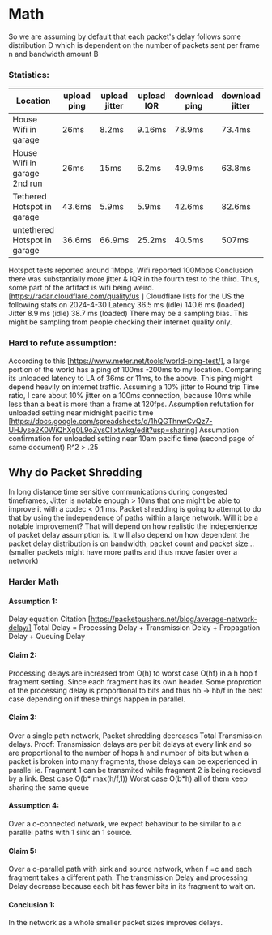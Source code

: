 # Math
So we are assuming by default that each packet's delay follows some distribution D which is dependent
on the number of packets sent per frame n and bandwidth amount B

### Statistics:
|Location | upload ping | upload jitter | upload IQR | download ping | download jitter | download IQR | Notes |
| -- | -- | -- | -- | -- | -- | -- | -- |
| House Wifi in garage | 26ms | 8.2ms | 9.16ms | 78.9ms | 73.4ms | 52.3ms | no download |
| House Wifi in garage 2nd run| 26ms | 15ms | 6.2ms | 49.9ms | 63.8ms | 53.6ms | see csv |
| Tethered Hotspot in garage | 43.6ms | 5.9ms| 5.9ms | 42.6ms | 82.6ms | 3.6ms | see csv  |
| untethered Hotspot in garage | 36.6ms | 66.9ms | 25.2ms |40.5ms | 507ms| 14.6ms| see csv |

Hotspot tests reported around 1Mbps, Wifi reported 100Mbps 
Conclusion there was substantially more jitter & IQR in the fourth test to the third.
Thus, some part of the artifact is wifi being weird.
[https://radar.cloudflare.com/quality/us ]
Cloudflare lists for the US the following stats on 2024-4-30
Latency
36.5 ms (idle)
140.6 ms (loaded)
Jitter
8.9 ms (idle)
38.7 ms (loaded)
There may be a sampling bias. This might be sampling from people checking their internet quality only.
### Hard to refute assumption:
According to this [https://www.meter.net/tools/world-ping-test/], a large portion of the world has a ping of 100ms -200ms to my location. Comparing its unloaded latency to LA of 36ms or 11ms, to the above. This ping might depend heavily on internet traffic.
Assuming a 10% jitter to Round trip Time ratio, I care about 10% jitter on a 100ms connection, because 10ms while less than a beat is more than a frame at 120fps.
Assumption refutation for unloaded setting near midnight pacific time [https://docs.google.com/spreadsheets/d/1hQGThnwCvQz7-UHJyse2K0WiQhXg0L9oZysCIixtwkg/edit?usp=sharing]
Assumption confirmation for unloaded setting near 10am pacific time (second page of same document) R^2 > .25

## Why do Packet Shredding

In long distance time sensitive communications during congested timeframes, Jitter is notable enough > 10ms that one might be able to improve it with a codec < 0.1 ms. 
Packet shredding is going to attempt to do that by using the independence of paths within a large network.
Will it be a notable improvement? 
That will depend on how realistic the independence of packet delay assumption is.
It will also depend on how dependent the packet delay distribution is on bandwidth, packet count and packet size...
(smaller packets might have more paths and thus move faster over a network)
### Harder Math
#### Assumption 1:
Delay equation Citation [https://packetpushers.net/blog/average-network-delay/]
Total Delay = Processing Delay + Transmission Delay + Propagation Delay + Queuing Delay
#### Claim 2:
Processing delays are increased from O(h) to worst case O(hf) in a h hop f fragment setting.
Since each fragment has its own header. Some proprotion of the processing delay is proportional to bits and thus hb -> hb/f in the best case depending on if these things happen in parallel.
#### Claim 3:
Over a single path network, Packet shredding decreases Total Transmission delays.
Proof: Transmission delays are per bit delays at every link and so are proportional to the number of hops h  and number of bits but when a packet is broken into many fragments, those delays can be experienced in parallel ie. Fragment 1 can be transmited while fragment 2 is being recieved by a link. 
Best case O(b* max(h/f,1))
Worst case O(b*h) all of them keep sharing the same queue
#### Assumption 4:
Over a c-connected network, we expect behaviour to be similar to a c parallel paths with 1 sink an 1 source.
#### Claim 5:
Over a c-parallel path with sink and source network, when f =c and each fragment takes a different path:
The transmission Delay and processing Delay decrease because each bit has fewer bits in its fragment to wait on.
#### Conclusion 1:
In the network as a whole smaller packet sizes improves delays.

